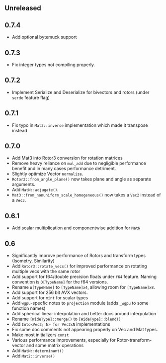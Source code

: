 <!-- next-header -->
## Unreleased

## 0.7.4
- Add optional bytemuck support

## 0.7.3
- Fix integer types not compiling properly.

## 0.7.2
- Implement Serialize and Deserialize for bivectors and rotors (under `serde` feature flag)

## 0.7.1
- Fix typo in `Mat3::inverse` implementation which made it transpose instead

## 0.7.0
- Add Mat3 into Rotor3 conversion for rotation matrices
- Remove heavy reliance on `mul_add` due to negligible performance benefit and in many cases performance detriment.
- Slightly optimize Vector `normalize`.
- `Rotor2::from_angle_plane()` now takes plane and angle as separate arguments.
- Add `MatN::adjugate()`.
- `Mat3::from_nonuniform_scale_homogeneous()` now takes a `Vec2` instead of a `Vec3`.

## 0.6.1
- Add scalar multiplication and componentwise addition for `MatN`

## 0.6
- Significantly improve performance of Rotors and transform types (Isometry, Similarity)
- Add `Rotor3::rotate_vecs()` for improved performance on rotating multiple vecs with the same rotor
- Add support for f64/double precision floats under `f64` feature. Naming convention is `D[TypeName]` for the f64 versions.
- Rename `W[TypeName]` to `[TypeName]x4`, allowing room for `[TypeName]x8`.
- Add support for 256 bit AVX vectors.
- Add support for `mint` for scalar types
- Add `wgpu`-specfic notes to `projection` module (adds `_wgpu` to some function names)
- Add spherical linear interpolation and better docs around interpolation
- Rename `[WideType]::merge()` to `[WideType]::blend()`
- Add `Into<Vec2; N> for Vec2xN` implementations
- Fix some doc comments not appearing properly on Vec and Mat types.
- Make most initializers `const`
- Various performance improvements, especially for Rotor-transform-vector and some matrix operations
- Add `MatN::determinant()`
- Add `Mat2::inverse()`
